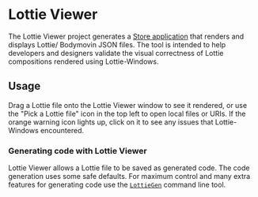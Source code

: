 ﻿# Lottie Viewer
The Lottie Viewer project generates a [Store application](https://aka.ms/lottieviewer) that renders and displays Lottie/ Bodymovin JSON files. The tool is intended to help developers and designers validate the visual correctness of Lottie compositions rendered using Lottie-Windows.

## Usage
Drag a Lottie file onto the Lottie Viewer window to see it rendered, or use the "Pick a Lottie file" icon in the top left to open local files or URIs.
If the orange warning icon lights up, click on it to see any issues that Lottie-Windows encountered.

### Generating code with Lottie Viewer
Lottie Viewer allows a Lottie file to be saved as generated code. The code generation uses some safe defaults. For maximum control and many extra features for generating code use the [`LottieGen`](https://aka.ms/lottiegen) command line tool.
